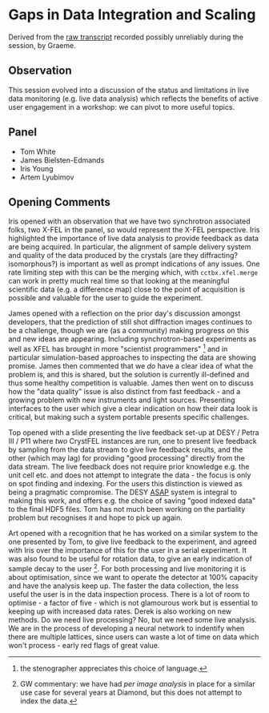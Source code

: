 # Gaps in Data Integration and Scaling

Derived from the [raw transcript](./TRANSCRIPT.md) recorded possibly unreliably during the session, by Graeme.

## Observation

This session evolved into a discussion of the status and limitations in live data monitoring (e.g. live data analysis) which reflects the benefits of active user engagement in a workshop: we can pivot to more useful topics.

## Panel

- Tom White
- James Bielsten-Edmands
- Iris Young
- Artem Lyubimov

## Opening Comments

Iris opened with an observation that we have two synchrotron associated folks, two X-FEL in the panel, so would represent the X-FEL perspective. Iris highlighted the importance of live data analysis to provide feedback as data are being acquired. In particular, the alignment of sample delivery system and quality of the data produced by the crystals (are they diffracting? isomorphous?) is important as well as prompt indications of any issues. One rate limiting step with this can be the merging which, with `cctbx.xfel.merge` can work in pretty much real time so that looking at the meaningful scientific data (e.g. a difference map) close to the point of acquisition is possible and valuable for the user to guide the experiment.

James opened with a reflection on the prior day's discussion amongst developers, that the prediction of still shot diffraction images continues to be a challenge, though we are (as a community) making progress on this and new ideas are appearing. Including synchrotron-based experiments as well as XFEL has brought in more "scientist programmers" [^1] and in particular simulation-based approaches to inspecting the data are showing promise. James then commented that we _do_ have a clear idea of what the problem is, and this is shared, but the solution is currently ill-defined and thus some healthy competition is valuable. James then went on to discuss how the "data quality" issue is also distinct from fast feedback - and a growing problem with new instruments and light sources. Presenting interfaces to the user which give a clear indication on how their data look is critical, but making such a system portable presents specific challenges.

Top opened with a slide presenting the live feedback set-up at DESY / Petra III / P11 where _two_ CrystFEL instances are run, one to present live feedback by sampling from the data stream to give live feedback results, and the other (which may lag) for providing "good processing" directly from the data stream. The live feedback does not require prior knowledge e.g. the unit cell etc. and does not attempt to integrate the data - the focus is only on spot finding and indexing. For the users this distinction is viewed as being a pragmatic compromise. The DESY [ASAP](https://asapo.pages.desy.de/asapo/docs/overview/) system is integral to making this work, and offers e.g. the choice of saving "good indexed data" to the final HDF5 files. Tom has not much been working on the partiality problem but recognises it and hope to pick up again.

Art opened with a recognition that he has worked on a similar system to the one presented by Tom, to give live feedback to the experiment, and agreed with Iris over the importance of this for the user in a serial experiment. It was also found to be useful for rotation data, to give an early indication of sample decay to the user [^2]. For both processing and live monitoring it is about optimisation, since we want to operate the detector at 100% capacity and have the analysis keep up. The faster the data collection, the less useful the user is in the data inspection process. There is a lot of room to optimise - a factor of five - which is not glamourous work but is essential to keeping up with increased data rates. Derek is also working on new methods. Do we need live processing? No, but we need some live analysis. We are in the process of developing a neural network to indentify when there are multiple lattices, since users can waste a lot of time on data which won't process - early red flags of great value.

[^1]: the stenographer appreciates this choice of language.
[^2]: GW commentary: we have had _per image analysis_ in place for a similar use case for several years at Diamond, but this does not attempt to index the data.